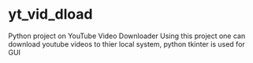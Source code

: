 # yt_vid_dload
Python project on YouTube Video Downloader
Using this project one can download youtube videos to thier local system,
python tkinter is used for GUI
